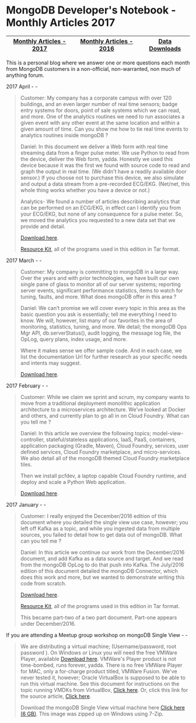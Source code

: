 MongoDB Developer's Notebook - Monthly Articles 2017
===================

| **[Monthly Articles - 2017](https://github.com/farrell0/MongoDB-Developers-Notebook/blob/master/README.md)**| **[Monthly Articles - 2016](https://github.com/farrell0/MongoDB-Developers-Notebook/blob/master/2016/README.md)**| **[Data Downloads](https://github.com/farrell0/MongoDB-Developers-Notebook/blob/master/data_download/README.md)** |
|-------------------------|--------------------------|-----------------|

This is a personal blog where we answer one or more questions each month from MongoDB customers in a non-official, non-warranted, non much of anything forum.

2017 April - -

>Customer:
>My company has a corporate campus with over 120 buildings, and an even larger number 
>of real time sensors; badge entry systems for doors, point of sale systems which we 
>can read, and more. One of the analytics routines we need to run associates a given 
>event with any other event at the same location and within a given amount of time. 
>Can you show me how to tie real time events to analytics routines inside mongoDB ?
>
>Daniel:
>In this document we deliver a Web form with real time streaming data from a finger 
>pulse meter. We use Python to read from the device, deliver the Web form, yadda.
>Honestly we used this device because it was the first we found with source code to
>read and graph the output in real time. (We didn't have a readily available door sensor.)
>If you choose not to purchase this device, we also simulate and output a data stream 
>from a pre-recorded ECG/EKG. (Net/net, this whole thing works whether you have a device
>or not.)
>
>Analytics- We found a number of articles describing analytics that can be performed
>on an ECG/EKG, in effect can I identify you from your ECG/EKG, but none of any consequence
>for a pulse meter. So, we moved the analytics you requested to a new data set that we 
>provide and detail.
>
>[Download here](https://github.com/farrell0/MongoDB-Developers-Notebook/blob/master/articles/MDB_DN_2017_16_IOT.pdf).
>
>[Resource Kit](https://github.com/farrell0/MongoDB-Developers-Notebook/blob/master/articles/MDB_DN_2017_16_IOT.tar),
>all of the programs used in this edition in Tar format.

2017 March - -

>Customer: 
>My company is committing to mongoDB in a large way. Over the years and with 
>prior technologies, we have built our own single pane of glass to monitor all of our 
>server systems; reporting server events, significant performance statistics, items to 
>watch for tuning, faults, and more. What does mongoDB offer in this area ?
>
>Daniel:
>We can’t promise we will cover every topic in this area as the basic question you ask 
>is essentially; tell me everything I need to know. We will, however, list many of our 
>favorites in the area of monitoring, statistics, tuning, and more. We detail; the mongoDB 
>Ops Mgr API, db.serverStatus(), audit logging, the message log file, the OpLog, query
>plans, index usage, and more.
>
>Where it makes sense we offer sample code. And in each case, we list the documentation 
>Url for further research as your specific needs and intents may suggest.
>
>[Download here](https://github.com/farrell0/MongoDB-Developers-Notebook/blob/master/articles/MDB_DN_2017_15_Monitoringb.pdf).

2017 February - -

>Customer:
>While we claim we sprint and scrum, my company wants to move from a traditional deployment 
>monolithic application architecture to a microservices architecture. We’ve looked at Docker 
>and others, and currently plan to go all in on Cloud Foundry. What can you tell me ?
>
>Daniel:
>In this article we overview the following topics; model-view-controller, stateful/stateless 
>applications, IaaS, PaaS, containers, application packaging (Gradle, Maven), Cloud Foundry, 
>services, user defined services, Cloud Foundry marketplace, and micro-services. We also
>detail all of the mongoDB themed Cloud Foundry marketplace tiles. 
>
>Then we install pcfdev, a laptop capable Cloud Foundry runtime, and deploy and scale a Python 
>Web application.
>
>[Download here](https://github.com/farrell0/MongoDB-Developers-Notebook/blob/master/articles/MDB_DN_2017_14b_CloudFoundry.pdf).

2017 January - -

>Customer:
>I really enjoyed the December/2016 edition of this document where you detailed the single 
>view use case, however; you left off Kafka as a topic, and while you ingested data from 
>multiple sources, you failed to detail how to get data out of mongoDB. What can you tell 
>me ?
>
>Daniel:
>In this article we continue our work from the December/2016 document, and add Kafka as a
>data source and target. And we read from the mongoDB OpLog to do that push into Kafka. The
>July/2016 edition of this document detailed the mongoDB Connector, which does this work 
>and more, but we wanted to demonstrate writing this code from scratch.
>
>[Download here](https://github.com/farrell0/MongoDB-Developers-Notebook/blob/master/articles/MDB_DN_2017_13_SingleView.pdf).
>
>[Resource Kit](https://github.com/farrell0/MongoDB-Developers-Notebook/blob/master/articles/MDB_DN_2017_13_SingleView.tar), all of the programs used in this edition in Tar format.
>
>This became part-two of a two part document. Part-one appears under December/2016.

If you are attending a Meetup group workshop on mongoDB Single View - -

>We are distributing a virtual machine; (Username/password, root password ). On Windows or 
>Linux you will need the free VMWare Player, available 
>[Download here](http://www.vmware.com/products/player/playerpro-evaluation.html). VMWare's Player product
>is not time-bombed, runs forever, yadda. There is no free VMWare Player for MAC, only a 
>for-charge product titled, VMWare Fusion. We've never tested it, however; Oracle VirtualBox 
>is supposed to be able to run this virtual machine. See this document for instructions on
>the topic running VMDKs from VirtualBox, 
>[Click here](https://github.com/farrell0/MongoDB-Developers-Notebook/blob/master/articles/OracleVirtualBoxToRunAVMDK.pdf). 
>Or, click this link for the source article, 
>[Click here](http://techathlon.com/how-to-run-a-vmdk-file-in-oracle-virtualbox/).
>
>Download the mongoDB Single View virtual machine here 
>[Click here (6 GB)](https://drive.google.com/file/d/0B37pFF1dJ894aEtRdEpCTnVKWTg). 
>This image was zipped up on Windows using 7-Zip.

